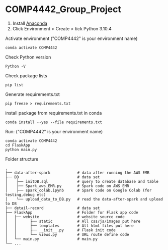 # COMP4442_Group_Project

1. Install [Anaconda](https://www.anaconda.com/)
2. Click Environment > Create > tick Python 3.10.4

Activate environment ("COMP4442" is your environment name)
```
conda activate COMP4442
```

Check Python version
```
Python -V
```

Check package lists
```
pip list
```

Generate requirements.txt
```
pip freeze > requirements.txt
```

install package from requirements.txt in conda
```
conda install --yes --file requirements.txt
```
 
Run: ("COMP4442" is your environment name)
```
conda activate COMP4442
cd FlaskApp
python main.py
```

 Folder structure


    .
    ├── data-after-spark            # data after running the AWS EMR
    ├── DB                          # data set
    │    ├── initDB.sql             # query to create database and table 
    │    ├── Spark_aws_EMR.py       # Spark code on AWS EMR
    │    ├── spark_colab.ipynb      # Spark code on Google Colab (for testing,debug etc)
    │    └── upload_data_to_DB.py   # read the data-after-spark and upload to DB
    ├── detail-record               # data set
    ├── FlaskApp                    # Folder for Flask app code
    │   ├── website                 # website source code
    │   │      ├── static           # All css/js/images put here
    │   │      ├── templates        # All html files put here
    │   │      ├── __init__.py      # Flask init code
    │   │      └── views.py         # URL route define code
    │   └── main.py                 # main.py
    └── ...
